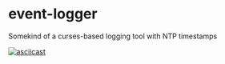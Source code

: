# event-logger
Somekind of a curses-based logging tool with NTP timestamps

[![asciicast](https://asciinema.org/a/5n9s1mgyq6fzys8lrqc34ryft.png)](https://asciinema.org/a/5n9s1mgyq6fzys8lrqc34ryft)
